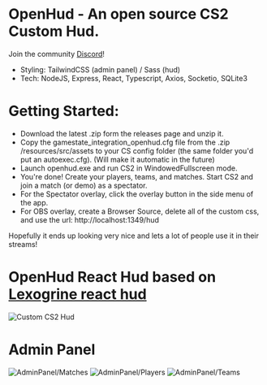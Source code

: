 # OpenHud - An open source CS2 Custom Hud.

Join the community [Discord](https://discord.gg/HApB9HyaWM)!

- Styling: TailwindCSS (admin panel) / Sass (hud)
- Tech: NodeJS, Express, React, Typescript, Axios, Socketio, SQLite3

# Getting Started:

- Download the latest .zip form the releases page and unzip it.
- Copy the gamestate_integration_openhud.cfg file from the .zip /resources/src/assets to your CS config folder (the same folder you'd put an autoexec.cfg). (Will make it automatic in the future)
- Launch openhud.exe and run CS2 in WindowedFullscreen mode.
- You're done! Create your players, teams, and matches. Start CS2 and join a match (or demo) as a spectator.
- For the Spectator overlay, click the overlay button in the side menu of the app.
- For OBS overlay, create a Browser Source, delete all of the custom css, and use the url: http://localhost:1349/hud

Hopefully it ends up looking very nice and lets a lot of people use it in their streams!

# OpenHud React Hud based on [Lexogrine react hud](https://github.com/JohnTimmermann/OpenHud-React-Hud)

![Custom CS2 Hud](https://i.imgur.com/OWexW9T.png)

# Admin Panel

![AdminPanel/Matches](https://i.imgur.com/opfMv1j.png)
![AdminPanel/Players](https://i.imgur.com/KXQHTKy.png)
![AdminPanel/Teams](https://i.imgur.com/bXM2Ozl.png)
